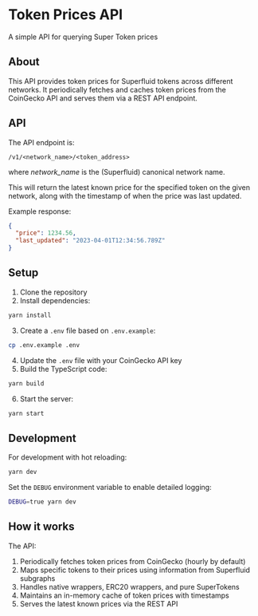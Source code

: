 # Token Prices API

A simple API for querying Super Token prices

## About

This API provides token prices for Superfluid tokens across different networks. It periodically fetches and caches token prices from the CoinGecko API and serves them via a REST API endpoint.

## API

The API endpoint is:
```
/v1/<network_name>/<token_address>
```
where _network_name_ is the (Superfluid) canonical network name.

This will return the latest known price for the specified token on the given network, along with the timestamp of when the price was last updated.

Example response:
```json
{
  "price": 1234.56,
  "last_updated": "2023-04-01T12:34:56.789Z"
}
```

## Setup

1. Clone the repository
2. Install dependencies:
```bash
yarn install
```
3. Create a `.env` file based on `.env.example`:
```bash
cp .env.example .env
```
4. Update the `.env` file with your CoinGecko API key
5. Build the TypeScript code:
```bash
yarn build
```
6. Start the server:
```bash
yarn start
```

## Development

For development with hot reloading:
```bash
yarn dev
```

Set the `DEBUG` environment variable to enable detailed logging:
```bash
DEBUG=true yarn dev
```

## How it works

The API:
1. Periodically fetches token prices from CoinGecko (hourly by default)
2. Maps specific tokens to their prices using information from Superfluid subgraphs
3. Handles native wrappers, ERC20 wrappers, and pure SuperTokens
4. Maintains an in-memory cache of token prices with timestamps
5. Serves the latest known prices via the REST API
